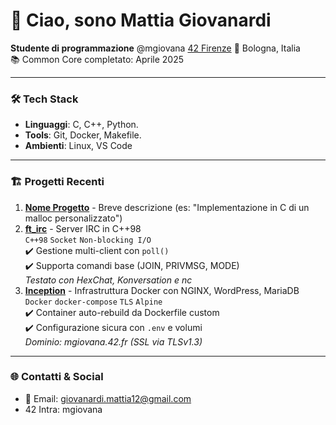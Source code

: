 # 👋 Ciao, sono Mattia Giovanardi

**Studente di programmazione** @mgiovana [42 Firenze]([https://www.42firenze.it/](https://42firenze.it/))  
📍 Bologna, Italia  
📚 Common Core completato: Aprile 2025

---

### 🛠 Tech Stack
- **Linguaggi**: C, C++, Python.
- **Tools**: Git, Docker, Makefile.
- **Ambienti**: Linux, VS Code

---

### 🏗 Progetti Recenti
1. **[Nome Progetto](link)** - Breve descrizione (es: "Implementazione in C di un malloc personalizzato")
2. **[ft_irc](https://github.com/mttgvnrd/Irc)** - Server IRC in C++98  
`C++98` `Socket` `Non-blocking I/O`  
✔️ Gestione multi-client con `poll()`  
✔️ Supporta comandi base (JOIN, PRIVMSG, MODE)  
*Testato con HexChat, Konversation e nc*
3. **[Inception](https://github.com/mttgvnrd/Inception)** - Infrastruttura Docker con NGINX, WordPress, MariaDB  
`Docker` `docker-compose` `TLS` `Alpine`  
✔️ Container auto-rebuild da Dockerfile custom  
✔️ Configurazione sicura con `.env` e volumi  
*Dominio: mgiovana.42.fr (SSL via TLSv1.3)*  

---

### 🌐 Contatti & Social
- 📧 Email: giovanardi.mattia12@gmail.com 
- 42 Intra: mgiovana 

